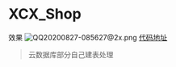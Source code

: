 # XCX_Shop
效果
![QQ20200827-085627@2x.png](https://upload-images.jianshu.io/upload_images/1897259-3338ce2aa0ba30c0.png?imageMogr2/auto-orient/strip%7CimageView2/2/w/1240)
[代码地址]([https://github.com/CCSH/XCX_Shop)
>云数据库部分自己建表处理

